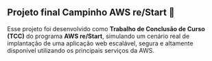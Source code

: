 ## Projeto final Campinho AWS re/Start 🚀

Esse projeto foi desenvolvido como **Trabalho de Conclusão de Curso (TCC)** do programa **AWS re/Start**, simulando um cenário real de implantação de uma aplicação web escalável, segura e altamente disponível utilizando os principais serviços da AWS.

